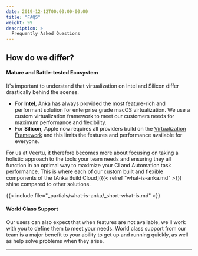 ```yaml
---
date: 2019-12-12T00:00:00-00:00
title: "FAQS"
weight: 99
description: >
  Frequently Asked Questions
---
```


## How do we differ?

#### Mature and Battle-tested Ecosystem

It's important to understand that virtualization on Intel and Silicon differ drastically behind the scenes.

 - For **Intel**, Anka has always provided the most feature-rich and performant solution for enterprise grade macOS virtualization. We use a custom virtualization framework to meet our customers needs for maximum performance and flexibility.
 - For **Silicon**, Apple now requires all providers build on the [Virtualization Framework](https://developer.apple.com/documentation/virtualization) and this limits the features and performance available for everyone.

For us at Veertu, it therefore becomes more about focusing on taking a holistic approach to the tools your team needs and ensuring they all function in an optimal way to maximize your CI and Automation task performance. This is where each of our custom built and flexible components of the [Anka Build Cloud]({{< relref "what-is-anka.md" >}}) shine compared to other solutions.

{{< include file="_partials/what-is-anka/_short-what-is.md" >}}

#### World Class Support

Our users can also expect that when features are not available, we'll work with you to define them to meet your needs. World class support from our team is a major benefit to your ability to get up and running quickly, as well as help solve problems when they arise.

---

